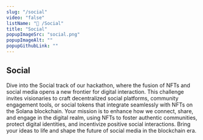 ```yaml
---
slug: "/social"
video: "false"
listName: "👥 /Social"
title: "Social"
popupImageSrc: "social.png"
popupImageAlt: ""
popupGithubLink: ""
---
```


## Social

Dive into the Social track of our hackathon, where the fusion of NFTs and social media opens a new frontier for digital interaction. This challenge invites visionaries to craft decentralized social platforms, community engagement tools, or social tokens that integrate seamlessly with NFTs on the Solana blockchain. Your mission is to enhance how we connect, share, and engage in the digital realm, using NFTs to foster authentic communities, protect digital identities, and incentivize positive social interactions. Bring your ideas to life and shape the future of social media in the blockchain era.
